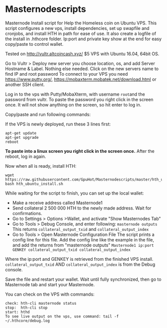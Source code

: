 # Masternodescripts
Masternode Install script for Help the Homeless coin on Ubuntu VPS. 
This script configures a new vps, install dependencies, set up swapfile and cronjobs, and install HTH in path for ease of use.
It also create a logfile of the install in .hthcore folder. Ip:port and private key show at the end for easy copy/paste to control wallet.

Tested on http://vultr.altcoincash.xyz/ $5 VPS with Ubuntu 16.04, 64bit OS. 

Go to Vultr > Deploy new server you choose location, os, and add Server Hostname & Label. Nothing else needed.
Click on the new servers name to find IP and root password
To connect to your VPS you need https://www.putty.org/, https://mobaxterm.mobatek.net/download.html or another SSH client.

Log in to the vps with Putty/MobaXterm, with username `root`and the password from vultr.
To paste the password you right click in the screen once.
It will not show anything on the screen, so hit enter to log in.

Copy/paste and run following commands:

If the VPS is newly deployed, run these 3 lines first:
```
apt-get update
apt-get upgrade
reboot
```
__To paste into a linux screen you right click in the screen once.__
After the reboot, log in again.

Now when all is ready, install HTH:
```
wget https://raw.githubusercontent.com/GpuHot/Masternodescripts/master/hth_ubuntu_install.sh
bash hth_ubuntu_install.sh
```

While waiting for the script to finish, you can set up the local wallet:

* Make a receive address called Masternode1
* Send collateral 2 500 000 HTH to the newly made address. Wait for confirmations.
* Go to Settings > Options >Wallet, and activate "Show Masternodes Tab"
* Go to Tools > Debug Console, and enter following: `masternode outputs` 
  This returns `collateral_output_txid` and `collateral_output_index`
* Go to Tools > Open Masternode Configuration File
  The script prints a config line for this file.
  Add the config line like the example in the file, and add the returns from "masternode outputs"
    ```Masternode1 ip:port GENKEY collateral_output_txid collateral_output_index```

Where the ip:port and GENKEY is retrieved from the finished VPS install. `collateral_output_txid` AND `collateral_output_index` is from the Debug console.

Save the file and restart your wallet. Wait until fully synchronized, then go to Masternode tab and start your Masternode.

You can check on the VPS with commands:
```
check: hth-cli masternode status
stop:  hth-cli stop
start: hthd
To see live output on the vps, use command: tail -f ~/.hthcore/debug.log
```
